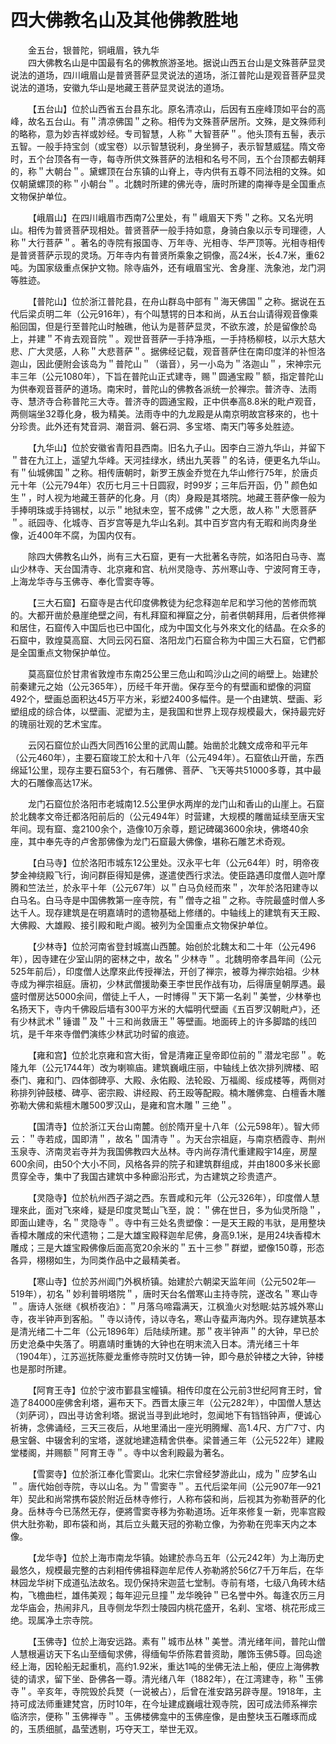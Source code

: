 # 四大佛教名山及其他佛教胜地  

&emsp;&emsp;金五台，银普陀，铜峨眉，铁九华  
&emsp;&emsp;四大佛教名山是中国最有名的佛教旅游圣地。据说山西五台山是文殊菩萨显灵说法的道场，四川峨眉山是普贤菩萨显灵说法的道场，浙江普陀山是观音菩萨显灵说法的道场，安徽九华山是地藏王菩萨显灵说法的道场。  

&emsp;&emsp;【五台山】位於山西省五台县东北。原名清凉山，后因有五座峰顶如平台的高峰，故名五台山。有＂清凉佛国＂之称。相传为文殊菩萨居所。文殊，是文殊师利的略称，意为妙吉祥或妙经。专司智慧，人称＂大智菩萨＂。他头顶有五髻，表示五智。一般手持宝剑（或宝卷）以示智慧锐利，身坐狮子，表示智慧威猛。隋文帝时，五个台顶各有一寺，每寺所供文殊菩萨的法相和名号不同，五个台顶都去朝拜的，称＂大朝台＂。黛螺顶在台东镇的山脊上，寺内供有五尊不同法相的文殊。如仅朝黛螺顶的称＂小朝台＂。北魏时所建的佛光寺，唐时所建的南禅寺是全国重点文物保护单位。  

&emsp;&emsp;【峨眉山】在四川峨眉市西南7公里处，有＂峨眉天下秀＂之称。又名光明山。相传为普贤菩萨现相处。普贤菩萨一般手持如意，身骑白象以示专司理德，人称＂大行菩萨＂。著名的寺院有报国寺、万年寺、光相寺、华严顶等。光相寺相传是普贤菩萨示现的灵场。万年寺内有普贤所乘象之铜像，高24米，长4.7米，重62吨。为国家级重点保护文物。除寺庙外，还有峨眉宝光、舍身崖、洗象池，龙门洞等胜迹。  

&emsp;&emsp;【普陀山】位於浙江普陀县，在舟山群岛中部有＂海天佛国＂之称。据说在五代后梁贞明二年（公元916年），有个叫慧锷的日本和尚，从五台山请得观音像乘船回国，但是行至普陀山时触礁，他认为是菩萨显灵，不欲东渡，於是留像於岛上，并建＂不肯去观音院＂。观世音菩萨一手持净瓶，一手持杨柳枝，以示大慈大悲、广大灵感，人称＂大悲菩萨＂。据佛经记载，观音菩萨住在南印度洋的补怛洛迦山，因此便附会该岛为＂普陀山＂（谐音），另一小岛为＂洛迦山＂，宋神宗元丰三年（公元1080年），下旨在普陀山正式建寺，赐＂圆通宝殿＂额，指定普陀山为供奉观音菩萨的道场。南宋时，普陀山的佛教各派统一於禅宗。普济寺、法雨寺、慧济寺合称普陀三大寺。普济寺的圆通宝殿，正中供奉高8.8米的毗卢观音，两侧端坐32尊化身，极为精美。法雨寺中的九龙殿是从南京明故宫移來的，也十分珍贵。此外还有梵音洞、潮音洞、磐石洞、多宝塔、南天门等多处胜迹。  

&emsp;&emsp;【九华山】位於安徽省青阳县西南。旧名九子山。因李白三游九华山，并留下＂昔在九江上，遥望九华峰。天河挂绿水，绣出九芙蓉＂的名诗，便更名九华山。有＂仙城佛国＂之称。相传唐朝时，新罗王族金乔觉在九华山修行75年，於唐贞元十年（公元794年）农历七月三十日圆寂，时99岁；三年后开函，仍＂颜色如生＂，时人视为地藏王菩萨的化身。月（肉）身殿是其塔院。地藏王菩萨像一般为手捧明珠或手持锡杖，以示＂地狱未空，誓不成佛＂之大愿，故人称＂大愿菩萨＂。祇园寺、化城寺、百岁宫等是九华山名刹。其中百岁宫内有无暇和尚肉身坐像，近400年不腐，为国内仅有。  

&emsp;&emsp;除四大佛教名山外，尚有三大石窟，更有一大批著名寺院，如洛阳白马寺、嵩山少林寺、天台国清寺、北京雍和宫、杭州灵隐寺、苏州寒山寺、宁波阿育王寺，上海龙华寺与玉佛寺、奉化雪窦寺等。  

&emsp;&emsp;【三大石窟】石窟寺是古代印度佛教徒为纪念释迦牟尼和学习他的苦修而筑的。大都开凿於悬崖绝壁之间，有札拜窟和禅窟之分，前者供朝拜用，后者供修禅和居住，石窟传入中国后也已中国化，成为中国文化与外來文化的结晶。在众多的石窟中，敦煌莫高窟、大同云冈石窟、洛阳龙门石窟合称为中国三大石窟，它們都是全国重点文物保护单位。  

&emsp;&emsp;莫高窟位於甘肃省敦煌市东南25公里三危山和鸣沙山之间的峭壁上。始建於前秦建元之始（公元365年），历经千年开凿。保存至今的有壁画和塑像的洞窟492个，壁画总面积达45万平方米，彩塑2400多幅件。是一个由建筑、壁画、彩塑组成的综合体，以壁画、泥塑为主，是我国和世界上现存规模最大，保持最完好的瑰丽壮观的艺术宝库。  

&emsp;&emsp;云冈石窟位於山西大同西16公里的武周山麓。始凿於北魏文成帝和平元年（公元460年），主要石窟竣工於太和十八年（公元494年）。石窟依山开凿，东西绵延1公里，现存主要石窟53个，有石雕佛、菩萨、飞天等共51000多尊，其中最大的石雕像高达17米。  

&emsp;&emsp;龙门石窟位於洛阳市老城南12.5公里伊水两岸的龙门山和香山的山崖上。石窟於北魏孝文帝迁都洛阳前后的（公元494年）时营建，大规模的雕凿延续至唐天宝年间。现有窟、龛2100余个，造像10万余尊，题记碑碣3600余块，佛塔40余座，其中奉先寺的卢舍那佛像为龙门石窟最大佛像，堪称石雕艺术奇观。  

&emsp;&emsp;【白马寺】位於洛阳市城东12公里处。汉永平七年（公元64年）时，明帝夜梦金神绕殿飞行，询问群臣得知是佛，遂遣使西行求法。使臣路遇印度僧人迦叶摩腾和竺法兰，於永平十年（公元67年）以＂白马负经而來＂，次年於洛阳建寺以白马名。白马寺是中国佛教第一座寺院，有＂僧寺之祖＂之称。寺院最盛时僧人多达千人。现存建筑是在明嘉靖时的遗物基础上修缮的。中轴线上的建筑有天王殿、大佛殿、大雄殿、接引殿和毗卢阁。被列为全国重点文物保护单位。  

&emsp;&emsp;【少林寺】位於河南省登封城嵩山西麓。始创於北魏太和二十年（公元496年），因寺建在少室山阴的密林之中，故名＂少林寺＂。北魏明帝孝昌年间（公元525年前后），印度僧人达摩來此传授禅法，开创了禅宗，被尊为禅宗始祖。少林寺成为禅宗祖庭。唐初，少林武僧援助秦王李世民作战有功，后得唐皇朝厚遇。最盛时僧房达5000余间，僧徒上千人，一时博得＂天下第一名刹＂美誉，少林拳也名扬天下，寺内千佛殴后墙有300平方米的大幅明代壁画《五百罗汉朝毗卢》，还有少林武术＂锤谱＂及＂十三和尚救唐王＂等壁画。地面砖上的许多脚踏的线凹坑，是千年來寺僧們演练少林武功时留的痕迹。  

&emsp;&emsp;【雍和宫】位於北京雍和宫大街，曾是清雍正皇帝即位前的＂潜龙宅邸＂。乾隆九年（公元1744年）改为喇嘛庙。建筑巍峨庄丽，中轴线上依次排列牌楼、昭泰门、雍和门、四体御碑亭、大殿、永佑殿、法轮殴、万福阁、绥成楼等，两侧对称排列钟鼓楼、碑亭、密宗殿、讲经殿、药王殴等配殿。楠木雕佛龛、白檀香木雕弥勒大佛和紫檀木雕500罗汉山，是雍和宫木雕＂三绝＂。  

&emsp;&emsp;【国清寺】位於浙江天台山南麓。创於隋开皇十八年（公元598年）。智大师云：＂寺若成，国即清＂，故名＂国清寺＂。为天台宗祖庭，与南京栖霞寺、荆州玉泉寺、济南灵岩寺并为我国佛教四大丛林。寺内尚存清代重建殿宇14座，房屋600余间，由50个大小不同，风格各异的院子和建筑群组成，并由1800多米长廊贯穿全寺，集中了我国古建筑中多种廊沿形式，为古建筑之珍贵遗产。  

&emsp;&emsp;【灵隐寺】位於杭州西子湖之西。东晋咸和元年（公元326年），印度僧人慧理來此，面对飞來峰，疑是印度灵鹫山飞至，說：＂佛在世日，多为仙灵所隐＂，即面山建寺，名＂灵隐寺＂。寺中有三处名贵塑像：一是天王殿的韦驮，是用整块香樟木雕成的宋代遗物；二是大雄宝殿释迦牟尼佛，身高9.1米，是用24块香樟木雕成；三是大雄宝殿佛像后面高宽20余米的＂五十三参＂群塑，塑像150尊，形态各异，栩栩如生，为同类作品中之最精美者。  

&emsp;&emsp;【寒山寺】位於苏州阊门外枫桥镇。始建於六朝梁天监年间（公元502年—519年），初名＂妙利普明塔院＂，唐时天台名僧寒山主持寺院，遂改名＂寒山寺＂。唐诗人张继《枫桥夜泊》：＂月落乌啼霜满天，江枫渔火对愁眠:姑苏城外寒山寺，夜半钟声到客船。＂寺以诗传，诗以寺名，寒山寺蜚声海内外。现存建筑基本是清光绪二十二年（公元1896年）后陆续所建。那＂夜半钟声＂的大钟，早已於历史沧桑中失落了。明嘉靖时重铸的大钟也在明末流入日本。清光绪三十年（1904年），江苏巡抚陈夔龙重修寺院时又仿铸一钟，即今悬於钟楼之大钟，钟楼也是那时所建。  

&emsp;&emsp;【阿育王寺】位於宁波市鄞县宝幢镇。相传印度在公元前3世纪阿育王时，曾造了84000座佛舍利塔，遍布天下。西晋太康三年（公元282年），中国僧人慧达（刘萨诃），四出寻访舍利塔。据说当寻到此地时，忽闻地下有铛铛钟声，便诚心祈祷，念佛诵经，三天三夜后，从地里涌出一座光明腾耀、高1.4尺、方广7寸、内悬宝磐、中辍舍利的宝塔，遂就地建造精舍供奉。梁普通三年（公元522年）建殿堂楼阁，并赐额＂阿育王寺＂。寺中以舍利殿最为著名。  

&emsp;&emsp;【雪窦寺】位於浙江奉化雪窦山。北宋仁宗曾经梦游此山，成为＂应梦名山＂。唐代始创寺院，寺以山名。为＂雪窦寺＂。五代后梁年间（公元907年—921年）契此和尚常携布袋於附近岳林寺修行，人称布袋和尚，后视其为弥勒菩萨的化身。岳林寺今已荡然无存，便將雪窦寺移为弥勒道场。近年來修复一新，兜率宫殿供大肚弥勒，即布袋和尚，其后立头戴天冠的弥勒立像，为弥勒在兜率天内之本像。  

&emsp;&emsp;【龙华寺】位於上海市南龙华镇。始建於赤乌五年（公元242年）为上海历史最悠久，规模最完整的古刹相传佛祖释迦牟尼传人弥勒將於56亿7千万年后，在华林园龙华树下成道弘法故名。现仍保持宋迦蓝七堂制。寺前有塔，七级八角砖木结构，飞檐曲栏，雄伟美观；每年迎元旦撞＂龙华晚钟＂已名誉中外。每逢农历三月龙华庙会，热闹非凡，且寺侧龙华烈士陵园内桃花盛开，名刹、宝塔、桃花形成三绝。现属净土宗寺院。  

&emsp;&emsp;【玉佛寺】位於上海安远路。素有＂城市丛林＂美誉。清光绪年间，普陀山僧人慧根遍访天下名山至缅甸求佛，得缅甸华侨陈君普资助，雕饰玉佛5尊。回岛途经上海，因轮船无起重机，高约1.92米，重达1吨的坐佛无法上船，便应上海佛教徒的请求，留下坐、卧佛各一尊。清光绪八年（1882年），在江湾建寺，称＂玉佛寺＂。辛亥年，寺院毁於兵燹（一说被占），后曾在淮安路另辟寺屋。1918年，主持可成法师重建梵宫，历时10年，在今址建成巍峨壮观寺院，因可成法师系禅宗临济宗，便称＂玉佛禅寺＂。玉佛楼佛龛中的玉佛座像，是由整块玉石雕琢而成的，玉质细腻，晶莹透剔，巧夺天工，举世无双。  